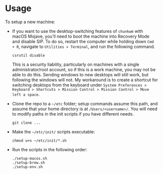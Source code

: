 # Usage

To setup a new machine:

*   If you want to use the desktop-switching features of `chunkwm` with macOS
    Mojave, you'll need to boot the machine into Recovery Mode and disable SIP.
    To do so, restart the computer while holding down `Cmd + R`, navigate to
    `Utilities > Terminal`, and run the following command.  

    ```
    csrutil disable
    ```

    This is a security liability, particularly on machines with a single
    administrator/root account, so if this is a work machine, you may not be able
    to do this. Sending windows to new desktops will still work, but following
    the windows will not. My workaround is to create a shortcut for switching
    desktops from the keyboard under `System Preferences > Keyboard > Shortcuts >
    Mission Control > Mission Control > Move left a space`.

*   Clone the repo to a `~/etc` folder; setup commands assume this path, and
    assume that your home directory is at `/Users/<username>/`. You will need to
    modify paths in the init scripts if you have different needs.

    ```
    git clone ...
    ```

*   Make the `~/etc/init/` scripts executable:

    ```
    chmod u+x ~/etc/init/*.sh
    ```

*   Run the scripts in the following order:

    ```
    ./setup-macos.sh
    ./setup-brew.sh
    ./setup-env.sh
    ```
